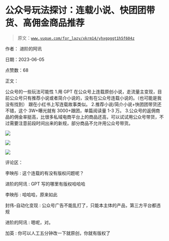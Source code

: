 # 公众号玩法探讨：连载小说、快团团带货、高佣金商品推荐

> 原文：[`www.yuque.com/for_lazy/xkrm14/yhxgpggt1h5f604z`](https://www.yuque.com/for_lazy/xkrm14/yhxgpggt1h5f604z)

作者： 进阶的阿讯

日期：2023-06-05

点赞数：68

正文：

公众号的一些玩法可能性 1.用 GPT 在公众号上连载原创小说，走流量主变现，目前公众号只有推荐小说或者简介小说的，没有在公众号连载小说的。（也可能是我没有找到） 跟在小红书上写连载故事类似。 2.推荐小说/简介小说+快团团带货还不错，这个 3W+曝光就有 3000+跟团，单篇阅读量 1-3 万。 3.公众号的返佣商品的佣金率挺高，比很多私域电商平台上的商品还高，可以试试用公众号带货，不过需要注意前段时间出来的新规，部分商品不允许用公众号带货。

![](img/40aefa40722b9ef812168eba857bdb24.png)

![](img/b6427a5220610c705b2afe920ac645c9.png)

![](img/3c13e136d44b6443e00dba01bfeb3ea2.png)

评论区：

李映彤 : 这个连载的有没有版权问题呢？

进阶的阿讯 : GPT 写的哪里有版权哈哈哈

李映彤 : 哈哈哈，原来如此

封伟-自动化变现 : 公众号广告不能乱打了，只能本主体的产品，第三方平台都违规

进阶的阿讯 : 嗯呢，对。

加英 : 你可以人工五分钟改一下就原创，你就有版权了

